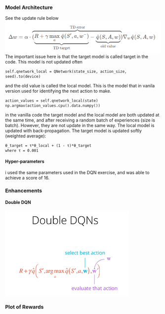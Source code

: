 ### Model Architecture
See the update rule below
![alt text](./images/update_rule.png "Title")
The important issue here is that the target model is called target in the code.
This model is not updated often 
```buildoutcfg
self.qnetwork_local = QNetwork(state_size, action_size, seed).to(device)
```
and the old value is called the local model.
This is the model that in vanila version used for identifying the next action to make.
```buildoutcfg
action_values = self.qnetwork_local(state)
np.argmax(action_values.cpu().data.numpy())
```
in the vanilla code the target model and the local model are both updated at the same time,
and after receiving a random batch of experiences (size is batch).
However, they are not update in the same way. The local model is updated with back-propagation.
The target model is  updated softly (weighted average):
```buildoutcfg
θ_target = τ*θ_local + (1 - τ)*θ_target
where τ = 0.001
```
#### Hyper-parameters 
i used the same parameters used in the DQN exercise, and was able to achieve a score of 16. 

### Enhancements 
#### Double DQN
![alt text](./images/double_dqn.png "Title")

### Plot of Rewards